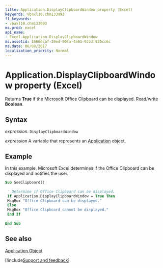 ```yaml
---
title: Application.DisplayClipboardWindow property (Excel)
keywords: vbaxl10.chm133093
f1_keywords:
- vbaxl10.chm133093
ms.prod: excel
api_name:
- Excel.Application.DisplayClipboardWindow
ms.assetid: 16686caf-39ed-90fa-4a61-92b3f825cc6c
ms.date: 06/08/2017
localization_priority: Normal
---
```



# Application.DisplayClipboardWindow property (Excel)

Returns  **True** if the Microsoft Office Clipboard can be displayed. Read/write **Boolean**.


## Syntax

_expression_. `DisplayClipboardWindow`

_expression_ A variable that represents an [Application](Excel.Application-graph-property.md) object.


## Example

In this example, Microsoft Excel determines if the Office Clipboard can be displayed and notifies the user.


```vb
Sub SeeClipboard() 
 
 ' Determine if Office Clipboard can be displayed. 
 If Application.DisplayClipboardWindow = True Then 
 MsgBox "Office Clipboard can be displayed." 
 Else 
 MsgBox "Office Clipboard cannot be displayed." 
 End If 
 
End Sub
```


## See also


[Application Object](Excel.Application(object).md)

[!include[Support and feedback](~/includes/feedback-boilerplate.md)]